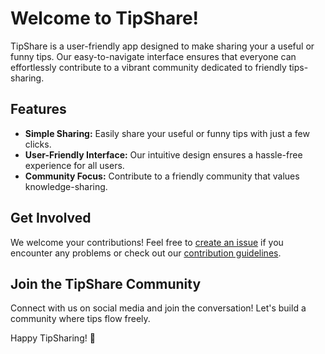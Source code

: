 # Welcome to TipShare!

TipShare is a user-friendly app designed to make sharing your a useful or funny tips. Our easy-to-navigate interface ensures that everyone can effortlessly contribute to a vibrant community dedicated to friendly tips-sharing.

## Features

- **Simple Sharing:** Easily share your useful or funny tips with just a few clicks.
- **User-Friendly Interface:** Our intuitive design ensures a hassle-free experience for all users.
- **Community Focus:** Contribute to a friendly community that values knowledge-sharing.

## Get Involved

We welcome your contributions! Feel free to [create an issue](https://github.com/your-username/TipShare/issues) if you encounter any problems or check out our [contribution guidelines](CONTRIBUTING.md).

## Join the TipShare Community

Connect with us on social media and join the conversation! Let's build a community where tips flow freely.

Happy TipSharing! 🚀
